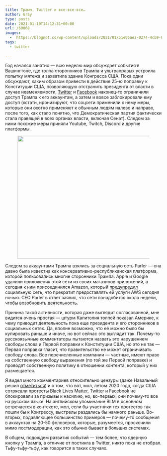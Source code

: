 ```yaml
---
title: Трамп, Twitter и все-все-все…
author: Gray
type: posts
date: 2021-01-10T14:12:31+00:00
url: /60068
images:
  -  https://blognot.co/wp-content/uploads/2021/01/51e05ae2-0274-4cb9-853a-bd3c8168475a-1.jpeg
tags:
  - twitter

---
```








Год начался занятно — всю неделю мир обсуждает события в Вашингтоне, где толпа сторонников Трампа и ультраправых устроила попытку мятежа и захватила здание Конгресса США. Пока одни обсуждают, каким образом привести в действие 25-ю поправку к Конституции США, позволяющую отстранить президента от власти в случае невменяемости, <a href="https://blog.twitter.com/en_us/topics/company/2020/suspension.html" target="_blank" rel="noreferrer noopener nofollow" title="https://blog.twitter.com/en_us/topics/company/2020/suspension.html">Twitter</a> и <a href="https://www.facebook.com/4/posts/10112681480907401/" target="_blank" rel="noreferrer noopener nofollow" title="https://www.facebook.com/4/posts/10112681480907401/">Facebook</a> наконец-то ограничили доступ Трампа к его аккаунтам, а затем и вовсе заблокировали ему доступ (кстати, иронизируют, что соцсети применили к нему меры, которые они охотно применяют к обычным людям налево и направо, после того, как стало понятно, что Демократическая партия фактически стала правящей в всех органах власти, включая Сенат). Следом за ними похожие меры приняли Youtube, Twitch, Discord и другие платформы.<figure class="wp-block-image size-large is-style-default">

[<img data-attachment-id="60070" data-permalink="https://blognot.co/60068/51e05ae2-0274-4cb9-853a-bd3c8168475a-1" data-orig-file="https://i2.wp.com/blognot.co/wp-content/uploads/2021/01/51e05ae2-0274-4cb9-853a-bd3c8168475a-1.jpeg?fit=1148%2C612&ssl=1" data-orig-size="1148,612" data-comments-opened="1" data-image-meta="{&quot;aperture&quot;:&quot;0&quot;,&quot;credit&quot;:&quot;&quot;,&quot;camera&quot;:&quot;&quot;,&quot;caption&quot;:&quot;&quot;,&quot;created_timestamp&quot;:&quot;0&quot;,&quot;copyright&quot;:&quot;&quot;,&quot;focal_length&quot;:&quot;0&quot;,&quot;iso&quot;:&quot;0&quot;,&quot;shutter_speed&quot;:&quot;0&quot;,&quot;title&quot;:&quot;&quot;,&quot;orientation&quot;:&quot;1&quot;}" data-image-title="51e05ae2-0274-4cb9-853a-bd3c8168475a-1" data-image-description="" data-medium-file="https://i2.wp.com/blognot.co/wp-content/uploads/2021/01/51e05ae2-0274-4cb9-853a-bd3c8168475a-1.jpeg?fit=300%2C160&ssl=1" data-large-file="https://i2.wp.com/blognot.co/wp-content/uploads/2021/01/51e05ae2-0274-4cb9-853a-bd3c8168475a-1.jpeg?fit=740%2C395&ssl=1" width="740" height="395" src="https://i2.wp.com/blognot.co/wp-content/uploads/2021/01/51e05ae2-0274-4cb9-853a-bd3c8168475a-1.jpeg?resize=740%2C395&#038;ssl=1" alt="" class="wp-image-60070" srcset="https://i2.wp.com/blognot.co/wp-content/uploads/2021/01/51e05ae2-0274-4cb9-853a-bd3c8168475a-1.jpeg?resize=1024%2C546&ssl=1 1024w, https://i2.wp.com/blognot.co/wp-content/uploads/2021/01/51e05ae2-0274-4cb9-853a-bd3c8168475a-1.jpeg?resize=300%2C160&ssl=1 300w, https://i2.wp.com/blognot.co/wp-content/uploads/2021/01/51e05ae2-0274-4cb9-853a-bd3c8168475a-1.jpeg?resize=768%2C409&ssl=1 768w, https://i2.wp.com/blognot.co/wp-content/uploads/2021/01/51e05ae2-0274-4cb9-853a-bd3c8168475a-1.jpeg?resize=800%2C426&ssl=1 800w, https://i2.wp.com/blognot.co/wp-content/uploads/2021/01/51e05ae2-0274-4cb9-853a-bd3c8168475a-1.jpeg?w=1148&ssl=1 1148w" sizes="(max-width: 740px) 100vw, 740px" data-recalc-dims="1" />][1]</figure> 

Следом за аккаунтами Трампа взялись за социальную сеть Parler — она давно была известна как консервативно-республиканская платформа, которой пользовались многие сторонники Трампа. Apple и Google удалили приложения этой сети из своих магазинов приложений, а сегодня к ним присоединился Amazon, который <a href="https://www.buzzfeednews.com/article/johnpaczkowski/amazon-parler-aws" target="_blank" rel="noreferrer noopener nofollow" title="https://www.buzzfeednews.com/article/johnpaczkowski/amazon-parler-aws">предупредил</a> социальную сеть, что прекратит предоставлять ей услуги AWS сегодня ночью. CEO Parler в ответ заявил, что сети понадобится около недели, чтобы возобновить деятельность. 

Причина такой активности, которая даже выглядит согласованной, мне видится очень простая — штурм Капитолия толпой показал Америке, к чему приводит деятельность пока еще президента и его сторонников в социальных сетях. Да, вполне возможно, что её можно было бы купировать раньше и иначе, но вот сейчас это выглядит так. Почему-то русскоязычные комментаторы пытаются назвать это нарушением свободы слова и Первой поправки к Конституции США, но это не так — Первая поправка гласит, что правительство не может ограничивать свободу слова. Все перечисленные компании — частные, имеют право на собственную свободу выражения (по той же Первой поправке) и проводят собственную политику в отношении контента, который у них размещается.

Я видел много комментариев относительно цензуры (даже Навальный решил <a href="https://twitter.com/navalny/status/1347959515946360833" target="_blank" rel="noreferrer noopener nofollow" title="https://twitter.com/navalny/status/1347959515946360833">отметиться</a>) и о том, что вот, мол, летом 2020 года, когда США сотрясали протесты Black Lives Matter, Twitter и Facebook не блокировали за призывы к насилию, но, во-первых, они почему-то все на русском языке. На английском упоминание BLM в основном встречается в контексте, мол, если бы участники тех протестов так пошли бы к Конгрессу, выстрелы раздались бы намного раньше. Во-вторых, подавляющее большинство примеров — почему-то сообщения в аккаунтах на 20-50 фоловеров, которые, разумеется, проскочили мимо постмодерации, как это обычно бывает в больших системах.

В общем, подождем развития событий — тем более, что ядерную кнопку у Трампа, в отличие от постинга в Twitter, никто пока не отобрал. Тьфу-тьфу-тьфу, как говорится в таких случаях.

 [1]: https://i2.wp.com/blognot.co/wp-content/uploads/2021/01/51e05ae2-0274-4cb9-853a-bd3c8168475a-1.jpeg?ssl=1